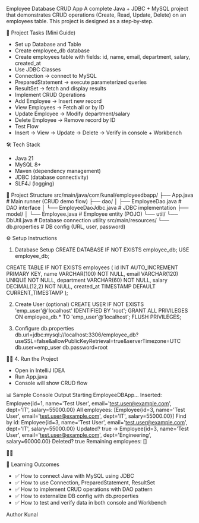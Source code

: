 Employee Database CRUD App
A complete Java + JDBC + MySQL project that demonstrates CRUD operations (Create, Read, Update, Delete) on an employees table.
This project is designed as a step‑by‑step.

📌 Project Tasks (Mini Guide)
- Set up Database and Table
- Create employee_db database
- Create employees table with fields: id, name, email, department, salary, created_at
- Use JDBC Classes
- Connection → connect to MySQL
- PreparedStatement → execute parameterized queries
- ResultSet → fetch and display results
- Implement CRUD Operations
- Add Employee → Insert new record
- View Employees → Fetch all or by ID
- Update Employee → Modify department/salary
- Delete Employee → Remove record by ID
- Test Flow
- Insert → View → Update → Delete → Verify in console + Workbench

🛠️ Tech Stack
- Java 21
- MySQL 8+
- Maven (dependency management)
- JDBC (database connectivity)
- SLF4J (logging)

📂 Project Structure
src/main/java/com/kunal/employeedbapp/
 ├── App.java                  # Main runner (CRUD demo flow)
 ├── dao/
 │    ├── EmployeeDao.java     # DAO interface
 │    └── EmployeeDaoJdbc.java # JDBC implementation
 ├── model/
 │    └── Employee.java        # Employee entity (POJO)
 └── util/
      └── DbUtil.java          # Database connection utility
src/main/resources/
 └── db.properties             # DB config (URL, user, password)



⚙️ Setup Instructions
1. Database Setup
CREATE DATABASE IF NOT EXISTS employee_db;
USE employee_db;

CREATE TABLE IF NOT EXISTS employees (
  id INT AUTO_INCREMENT PRIMARY KEY,
  name VARCHAR(100) NOT NULL,
  email VARCHAR(120) UNIQUE NOT NULL,
  department VARCHAR(60) NOT NULL,
  salary DECIMAL(12,2) NOT NULL,
  created_at TIMESTAMP DEFAULT CURRENT_TIMESTAMP
);


2. Create User (optional)
CREATE USER IF NOT EXISTS 'emp_user'@'localhost' IDENTIFIED BY 'root';
GRANT ALL PRIVILEGES ON employee_db.* TO 'emp_user'@'localhost';
FLUSH PRIVILEGES;


3. Configure db.properties
db.url=jdbc:mysql://localhost:3306/employee_db?useSSL=false&allowPublicKeyRetrieval=true&serverTimezone=UTC
db.user=emp_user
db.password=root


4. Run the Project
- Open in IntelliJ IDEA
- Run App.java
- Console will show CRUD flow

📊 Sample Console Output
Starting EmployeeDBApp...
Inserted: Employee{id=1, name='Test User', email='test.user@example.com', dept='IT', salary=55000.00}
All employees: [Employee{id=3, name='Test User', email='test.user@example.com', dept='IT', salary=55000.00}]
Find by id: Employee{id=3, name='Test User', email='test.user@example.com', dept='IT', salary=55000.00}
Updated? true -> Employee{id=3, name='Test User', email='test.user@example.com', dept='Engineering', salary=60000.00}
Deleted? true
Remaining employees: []



📌 Learning Outcomes
- ✅ How to connect Java with MySQL using JDBC
- ✅ How to use Connection, PreparedStatement, ResultSet
- ✅ How to implement CRUD operations with DAO pattern
- ✅ How to externalize DB config with db.properties
- ✅ How to test and verify data in both console and Workbench


Author
Kunal
